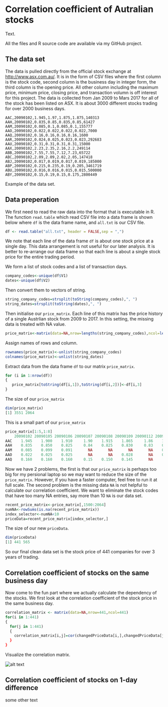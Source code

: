 
# Correlation coefficient of Autralian stocks
Text.

All the files and R source code are available via my GitHub project.
## The data set

The data is pulled directly from the official stock exchange at http://www.asx.com.au/. It is in the form of CSV files where the first column is the stock code, second column is the business day in integer form, the third column is the opening price. All other column including the maximum price, minimum price, closing price, and transaction volumn is off interest for this project. The data is collected from Jan 2009 to Mars 2017 for all of the stock has been listed on ASX. It is about 3000 different stocks trading for over 2000 business days.

```
AAC,20090102,1.945,1.97,1.875,1.875,140313
AAH,20090102,0.835,0.85,0.835,0.85,61427
AAM,20090102,0.085,0.1,0.085,0.1,155777
AAO,20090102,0.022,0.022,0.022,0.022,7000
AAQ,20090102,0.16,0.16,0.16,0.16,1600
AAR,20090102,0.024,0.025,0.023,0.023,292683
AAU,20090102,0.31,0.31,0.31,0.31,15000
AAX,20090102,2.23,2.35,2.16,2.2,249114
ABB,20090102,7.55,7.55,7.12,7.23,65722
ABC,20090102,2.09,2.09,2.02,2.05,147418
ABJ,20090102,0.017,0.019,0.017,0.019,185000
ABP,20090102,0.215,0.235,0.19,0.205,3461719
ABU,20090102,0.016,0.016,0.015,0.015,500000
ABY,20090102,0.15,0.19,0.15,0.175,2800449
```
Example of the data set.

## Data preperation

We first need to read the raw data into the format that is executable in R. The function `read.table` which read CSV file into a data frame is shown below where `df` is the data frame name, and `all.txt` is our CSV file.
```R
df <- read.table("all.txt", header = FALSE,sep = ",")
```
We note that each line of the data frame `df` is about one stock price at a single day. This data arrangement is not useful for our later analysis. It is better to re-arrange our data frame so that each line is about a single stock price for the entire trading period.

We form a list of stock codes and a list of transaction days.

```R
company_codes<-unique(df$V1)
dates<-unique(df$V2)
```
Then convert them to vectors of string.
```R
string_company_codes=strsplit(toString(company_codes),", ")
string_dates=strsplit(toString(dates),", ")
```
Then initialise our `price_matrix`. Each line of this matrix has the price history of a single Austrlian stock from 2009 to 2017. In this setting, the missing data is treated with NA value.
```R
price_matrix<-matrix(data=NA,nrow=lengths(string_company_codes),ncol=lengths(string_dates))
```
Assign names of rows and column.
```R
rownames(price_matrix)<-unlist(string_company_codes)
colnames(price_matrix)<-unlist(string_dates)
```

Extract data from the data frame `df` to our matrix `price_matrix`.
```R
for (i in 1:nrow(df))
{   
   price_matrix[toString(df[i,1]),toString(df[i,2])]<-df[i,3]
}
```

The size of our `price_matrix`
```R
dim(price_matrix)
[1] 3551 2064
```

This is a small part of our `price_matrix`
```R
price_matrix[1:5,1:8]
    20090102 20090105 20090106 20090107 20090108 20090109 20090112 20090113
AAC    1.945    1.900    1.910     1.90    1.915    1.865     1.86    1.845
AAH    0.835    0.850    0.825     0.84    0.825    0.830     0.83    0.840
AAM    0.085    0.099    0.091       NA       NA       NA       NA    0.086
AAO    0.022    0.025    0.025       NA       NA    0.028       NA    0.025
AAQ    0.160    0.160    0.160     0.15    0.150    0.145       NA       NA
```

Now we have 2 problems, the first is that our `price_matrix` is perhaps too big for my persional laptop so we may want to reduce the size of the `price_matrix`. However, if you have a faster computer, feel free to run it at full scale. The second problem is the missing data `NA` is not helpful to calculate our correlation coefficient. We want to eliminate the stock codes that have too many NA entries, say more than 10 `NA` is our data set.

```R
recent_price_matrix<-price_matrix[,1500:2064]
numNA<-rowSums(is.na(recent_price_matrix))
index_selector<-numNA<10
priceData=recent_price_matrix[index_selector,]
```

The size of our new `priceData`.
```R
dim(priceData)
[1] 441 565
```
So our final clean data set is the stock price of 441 companies for over 3 years of trading.

## Correlation coefficient of stocks on the same business day
Now come to the fun part where we actually calculate the dependency of the stocks. We first look at the correlation coefficient of the stock price in the same business day.

```R
correlation_matrix <- matrix(data=NA,nrow=441,ncol=441)
for(i in 1:441)
{
  for(j in 1:441)
  {
    correlation_matrix[i,j]=cor(changedPriceData[i,],changedPriceData[j,],use = "complete.obs")}}
  } 
}
```

Visualize the correlation matrix.

![alt text][logo]

[logo]: mtungle.github.io/corMatrix_sameDay.jpeg

## Correlation coefficient of stocks on 1-day difference
some other text


